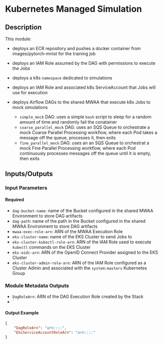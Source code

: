 # Kubernetes Managed Simulation

## Description

This module:

- deploys an ECR repository and pushes a docker container from images/pytorch-mnist for the training job

- deploys an IAM Role assumed by the DAG with permissions to execute the Jobs
- deploys a k8s `namespace` dedicated to simulations
- deploys an IAM Role and associated k8s ServiceAccount that Jobs will use for execution
- deploys Airflow DAGs to the shared MWAA that execute k8s Jobs to mock simulations
  - `simple_mock` DAG: uses a simple `bash` script to sleep for a random amount of time and randomly fail the conatainer
  - `coarse_parallel_mock` DAG: uses an SQS Queue to orchestrate a mock Coarse Parallel Processing workflow, where each Pod takes a message off the queue, processes it, then exits
  - `fine_parallel_mock` DAG: uses an an SQS Queue to orchestrat a mock Fine Parallel Processing workflow, where each Pod continuously processes messages off the queue until it is empty, then exits

## Inputs/Outputs

### Input Parameters

#### Required

- `dag-bucket-name`: name of the Bucket configured in the shared MWAA Environment to store DAG artifacts
- `dag-path`: name of the path in the Bucket configured in the shared MWAA Environment to store DAG artifacts
- `mwaa-exec-role-arn`: ARN of the MWAA Execution Role
- `eks-cluster-name`: name of the EKS Cluster to send Jobs to
- `eks-cluster-kubectl-role-arn`: ARN of the IAM Role used to execute `kubectl` commands on the EKS Cluster
- `eks-oidc-arn`: ARN of the OpenID Connect Provider assigned to the EKS Cluster
- `eks-cluster-admin-role-arn`: ARN of the IAM Role configured as a Cluster Admin and associated with the `system:masters` Kubernetes Group


### Module Metadata Outputs

- `DagRoleArn`: ARN of the DAG Execution Role created by the Stack
- `

#### Output Example

```json
{
    "DagRoleArn": "arn::::",
    "EksServiceAccountRoleArn": "arn::::"
}
```
